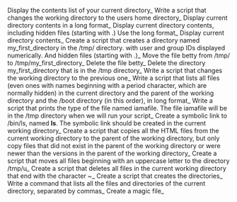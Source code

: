 Display the contents list of your current directory_
Write a script that changes the working directory to the users home directory_
Display current directory contents in a long format_
Display current directory contents, including hidden files (starting with .) Use the long format_
Display current directory contents_
Create a script that creates a directory named my_first_directory in the /tmp/ directory. with user and group IDs displayed numerically. And hidden files (starting with .)_
Move the file betty from /tmp/ to /tmp/my_first_directory_
Delete the file betty_
Delete the directory my_first_directory that is in the /tmp directory_
Write a script that changes the working directory to the previous one_
Write a script that lists all files (even ones with names beginning with a period character, which are normally hidden) in the current directory and the parent of the working directory and the /boot directory (in this order), in long format_
Write a script that prints the type of the file named iamafile. The file iamafile will be in the /tmp directory when we will run your script_
Create a symbolic link to /bin/ls, named __ls__. The symbolic link should be created in the current working directory_
Create a script that copies all the HTML files from the current working directory to the parent of the working directory, but only copy files that did not exist in the parent of the working directory or were newer than the versions in the parent of the working directory_
Create a script that moves all files beginning with an uppercase letter to the directory /tmp/u_
Create a script that deletes all files in the current working directory that end with the character ~_
Create a script that creates the directories_
Write a command that lists all the files and directories of the current directory, separated by commas_
Create a magic file_
